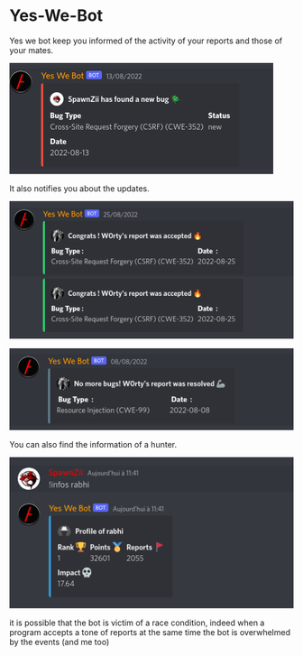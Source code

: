 # Yes-We-Bot

Yes we bot keep you informed of the activity of your reports and those of your mates.

![](/images/new.png)

It also notifies you about the updates.

![](/images/accepted.png)

![](/images/resolved.png)

You can also find the information of a hunter.

![](/images/infos.png)

it is possible that the bot is victim of a race condition, indeed when a program accepts a tone of reports at the same time the bot is overwhelmed by the events (and me too)

